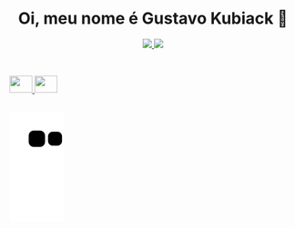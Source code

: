 ### <h1 align="center">Oi, meu nome é Gustavo Kubiack 👋 </h1>

<div align="center">
  <a href="https://github.com/gustavokubiack">
  <img height="180em" src="https://github-readme-stats.vercel.app/api?username=gustavokubiack&show_icons=true&theme=midnight-purple&include_all_commits=true&count_private=true"/>
  <img height="180em" src="https://github-readme-stats.vercel.app/api/top-langs/?username=gustavokubiack&layout=compact&langs_count=7&theme=midnight-purple"/>
</div>
  
##
<div style="display: inline_block"><br>
 <img height="30" width="40" src="https://cdn.jsdelivr.net/gh/devicons/devicon/icons/python/python-original.svg" />
 <img height="30" width="40" src="https://cdn.jsdelivr.net/gh/devicons/devicon/icons/vuejs/vuejs-original.svg" />
  
 ## 
  
  ![Snake animation](https://github.com/gustavokubiack/gustavokubiack/blob/output/github-contribution-grid-snake.svg)
  
</div>
